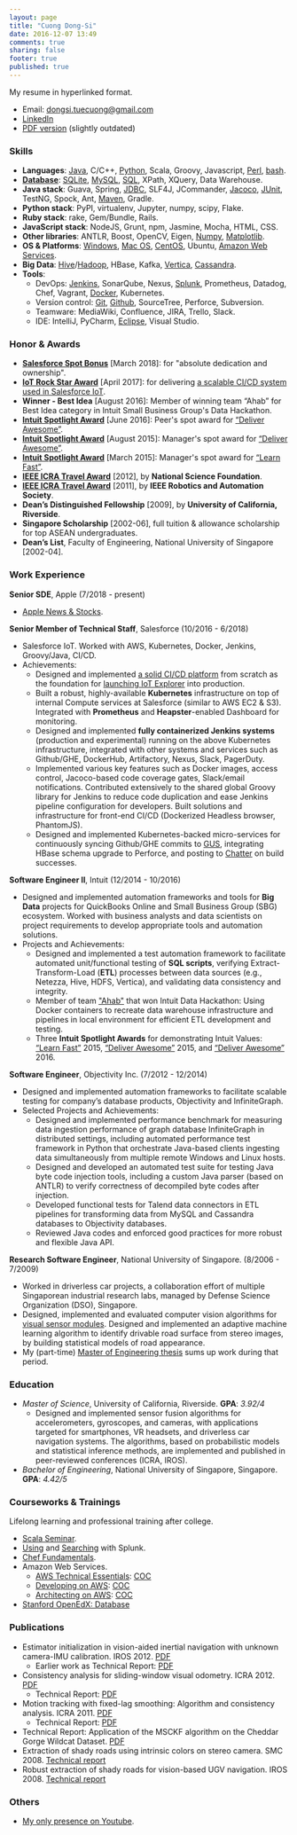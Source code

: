 ```yaml
---
layout: page
title: "Cuong Dong-Si"
date: 2016-12-07 13:49
comments: true
sharing: false
footer: true
published: true
---
```


My resume in hyperlinked format.

* Email: dongsi.tuecuong@gmail.com
* [LinkedIn](https://www.linkedin.com/in/cuong-dong-si-479b326)
* [PDF version](/download/Resume.pdf) (slightly outdated)

<!--
Checklist:

1. Unify the following versions: LinkedIn, PDF, Web (github.io).
2. Enable Publications section?
3. Compare Skills section vs Blog categories.
-->

### Skills

<!--
Want to do: Javascript, Go
-->
* **Languages**: 
  [Java](/blog/categories/java/), 
  C/C++, 
  [Python](/blog/categories/python/), 
  Scala, Groovy, Javascript,
  [Perl](/blog/categories/perl/),
  [bash](/blog/categories/bash/). <!-- Matlab, Ruby -->
* [**Database**](/blog/categories/database/): 
  [SQLite](/blog/categories/sqlite/), 
  [MySQL](/blog/categories/mysql/),
  [SQL](/blog/categories/sql/), 
  XPath, 
  XQuery,
  Data Warehouse.
* **Java stack**: 
  Guava, 
  Spring, 
  [JDBC](/blog/categories/jdbc/),
  SLF4J, JCommander, [Jacoco](/blog/2017/09/23/jacoco-in-maven-project/),
  [JUnit](/blog/categories/junit/), TestNG, Spock, <!-- Test: JMockit, RestAssured, JMeter, Gatling -->
  Ant, [Maven](/blog/categories/maven/), Gradle. <!-- Build -->
* **Python stack**:
  PyPI, virtualenv, 
  Jupyter, numpy, scipy,
  Flake.
* **Ruby stack**:
  rake,
  Gem/Bundle,
  Rails.
* **JavaScript stack**:
  NodeJS, <!-- ExpressJS, MongoDB -->
  Grunt, npm, <!-- Build -->
  Jasmine, Mocha, <!-- Test -->
  HTML, CSS.
* **Other libraries**: 
  ANTLR, Boost, OpenCV, Eigen, 
  [Numpy](/blog/categories/numpy/), 
  [Matplotlib](/blog/categories/matplotlib/).
* **OS & Platforms**: 
  [Windows](/blog/categories/windows/), 
  [Mac OS](/blog/categories/macosx/), 
  [CentOS](/blog/categories/centos/),
  Ubuntu, 
  [Amazon Web Services](/blog/categories/aws/).
* **Big Data**:
  [Hive](/blog/categories/hive/)/[Hadoop](/blog/categories/hadoop/),
  HBase,
  Kafka,
  [Vertica](/blog/categories/vertica/), 
  [Cassandra](/blog/categories/cassandra/).
* **Tools**:
  * DevOps:
    [Jenkins](/blog/categories/jenkins/), SonarQube, Nexus, <!-- CI/CD --> 
    [Splunk](/download/training/COC_Searching_Splunk.pdf), Prometheus, Datadog, <!-- Monitoring --> 
    Chef, <!-- Configuration: Puppet, Ansible --> 
    Vagrant, <!-- Virtualization: VMWare, VirtualBox --> 
    [Docker](/blog/categories/docker/), Kubernetes. <!-- Container -->
  * Version control:
    [Git](/blog/categories/git/), 
    [Github](https://github.com/tdongsi), 
    SourceTree, 
    Perforce, Subversion.
  * Teamware:
    MediaWiki, Confluence, JIRA, Trello, Slack.
  * IDE:
    IntelliJ, PyCharm,
    [Eclipse](/blog/categories/eclipse/), 
    Visual Studio.
<!--
SKIPPED: in section, then alphabet order

Dimensional Modeling (Kimball)
Netezza
Tableau

Make
PowerShell
Rake (Ruby)
sbt (Scala)
Spinnaker
SunOS, HP-UX
[Swing](https://github.com/tdongsi/java/tree/master/my.vip.applets), 
-->
 
### Honor & Awards

* [**Salesforce Spot Bonus**](/download/awards/2018_Spot_Bonus.pdf) [March 2018]: for "absolute dedication and ownership".
* [**IoT Rock Star Award**](/download/awards/2017_IoT_Star.jpg) [April 2017]: for delivering [a scalable CI/CD system used in Salesforce IoT](/download/awards/2017_IoT_slide.jpg).
* **Winner - Best Idea** [August 2016]: Member of winning team “Ahab” for Best Idea category in Intuit Small Business Group's Data Hackathon. 
* [**Intuit Spotlight Award**](/download/awards/2016_Deliver_Awesome.pdf) [June 2016]: Peer's spot award for [“Deliver Awesome”](https://about.intuit.com/about_intuit/operating_values/).
* [**Intuit Spotlight Award**](/download/awards/2015_Deliver_Awesome.pdf) [August 2015]: Manager's spot award for [“Deliver Awesome”](https://about.intuit.com/about_intuit/operating_values/).
* [**Intuit Spotlight Award**](/download/awards/2015_Learn_Fast.pdf) [March 2015]: Manager's spot award for [“Learn Fast”](https://about.intuit.com/about_intuit/operating_values/).
* [**IEEE ICRA Travel Award**](/download/awards/ICRA_2012_Travel.pdf) [2012], by **National Science Foundation**.
* [**IEEE ICRA Travel Award**](/download/awards/ICRA_2011_Travel.pdf) [2011], by **IEEE Robotics and Automation Society**.
* **Dean’s Distinguished Fellowship** [2009], by **University of California, Riverside**.
* **Singapore Scholarship** [2002-06], full tuition & allowance scholarship for top ASEAN undergraduates.
* **Dean’s List**, Faculty of Engineering, National University of Singapore [2002-04].

<!--
* **Best committee member certificate**, IEEE NUS Student Brach Annual General Meeting [2005].
* **Champion**, IEEE All-Singapore University Tech Quiz [2005, 2006].
* **First Prize**, Vietnam National Physics Olympiad for Universities [2002]
* **Merit Prize**, Vietnam National Physics Olympiad for High Schools [2001]
-->

### Work Experience

**Senior SDE**, <a name="Apple">Apple</a> (7/2018 - present)

* [Apple News & Stocks](https://www.cnet.com/news/apple-news-adds-browse-tab-brings-news-to-stocks/).

<!--
What were your key achievements?

* Modernized Jenkins-based deployment pipelines for DEVEL/TEST/QA/STAGING: from separate, divergent, GUI-based Jenkins pipelines to unified, code-based pipelines.
  * Consistent deployment codes improve team productivity in investigating deployment issues and help experiences carried from deploying in lower environments to higher ones.
  * Refactored large code sections shared by 4 pipelines into "Jenkins shared library" to reduce copy & paste-ing code (i.e., Don't Repeat Yourself principle).
  * Various improvements to deployment systems: less parameter input, less manual update, various bug fixes in Python deployment scripts.
* PIE CLI, Secrets CLI: maintenance, bug fixing. Inherited the code base from Girish, fixed bugs despite little knowledge transfer. 
  * Made the tools more resilient against exceptional scenarios (e.g., 4xx/5xx from PIE APIs). Introduced mocking as proof of functionality.
  * Added numerous functional & unit tests to prevent regressions.
* Improved secret management practices for DevOps tools and code: using Jenkins secret files instead of moving files directly on Jenkins VM (PIE Secrets), using Jenkins secret environment variables instead of checking secrets/tokens into Github.
* Security tasks: 
  * cleaned up secrets/tokens from DevOps repos.
  * implemented HTTPS and AppleConnect (SAML) on DevOps and Orca Jenkins.
  * addressed Splunk logging requirements from ISG for devops-jenkins and orca-jenkins (PV and MR).
  * addressed Project Hogwarts audits, ASO-Security audits. 
  * checked and updated Apple root CA/trust store settings for devops-jenkins, news-orca (PV and MR), Python clients. Helped developers (esp. Data-Engineering team) to resolve related Gradle issues on their machines.
* Implemented Jenkins Splunk dashboards for DevOps-Jenkins and News-Orca. Demonstrated to Data Engineering team about Splunk queries for Jenkins operations.
* Supported Data Engineering team on their Jenkins operations. 
  * Became Okehee’s consultant (aka, personal “Stackoverflow") on Orca-Jenkins and supporting services (AppleConnect, Splunk). 
  * Created Groovy/Jenkins libraries (orca-jenkins-shared-library) and pipelines for Job-DSL and Jenkinsfile-based jobs.
* Set up a Jenkins-beta box (fs06) for different risky executions (multiple Jenkins upgrade exercises, AppleConnect) without impacting production devops-jenkins. 
* Daily Rio-build status notification: Jenkins job that runs daily to check for Rio build failures and publish to DevOps Hipchat/Slack room.
* On point for 1.33 and 1.34 Prod launches.
* Various App Config, Experiment tasks and reviews with Vijay A.
* Jupyter deployment runbook: demonstrated in News Hackathon. Personal use for 1.34 Staging/Prod launches and ad-hoc fixes for nightly QA deployments.
  * In progress. Additional works required to make it suitable for team-wide consumption (similar to early Jenkinsfile's). 
* News-Publisher in a Pod: investigated issues, fixed problems. Extended the pod (i.e., adding services) to support additional development needs of News Publisher team.
* Advocated for moving notifications to HipChat instead of emails for better experience (i.e., mailbox too noisy). Successfully implemented on devops-jenkins. 
  * Slack migration: successfully investigated for similar integration with Slack (believed impossible due to devops-jenkins in DCVPN) and adjusted devops-jenkins implementation accordingly for Slack. 
* Secrets v2: 
  * Two-way mappings (as interactive web pages) for applications and secret keys (in v1) to help DevOps team with Secrets migration.
  * Python implementation of Secrets client for creating/updating/granting buckets.
  * Update Jenkins jobs to make GUI more user-friendly (multi-selection choices).
  * Bucket-application mapping after new conflict resolution mechanism introduced in July 2019.
  
In what areas could you improve or develop?

* Better relationship and time management (a.k.a, "influence" per Apple University) with external teams (e.g., IdMS, SAML, PIE Splunk) to achieve News DevOps goals. 
* More proficient on how services in News work together, through monthly on-calls.
* Kubernetes/APC: learn APC/Kubernetes features and/or work around APC restrictions.

What goals would you like to establish for the coming year?

* Establish POCs and migration paths for Apple News services from PIE Compute to APC.
* Investigate PIE Spinnaker and create a POC, in the context of PIE Compute sunset.
* Jupyter deployment runbook: check the team's need (ok with Quip OR more convenience desired). Synchronize the runbook and Jenkins pipelines AFTER PIE Compute sunset and new deployment tool defined (e.g., Spinnaker?). 
-->

**Senior Member of Technical Staff**, <a name="Salesforce">Salesforce</a> (10/2016 - 6/2018)

* Salesforce IoT. Worked with AWS, Kubernetes, Docker, Jenkins, Groovy/Java, CI/CD.
* Achievements:
  * Designed and implemented [a solid CI/CD platform](/download/awards/2017_Promotion.jpg) from scratch as the foundation for [launching IoT Explorer](http://www.zdnet.com/article/salesforce-launches-iot-explorer-aims-to-bring-sensor-data-to-business-users/) into production. 
  * Built a robust, highly-available **Kubernetes** infrastructure on top of internal Compute services at Salesforce (similar to AWS EC2 & S3).
    Integrated with **Prometheus** and **Heapster**-enabled Dashboard for monitoring.
  * Designed and implemented **fully containerized Jenkins systems** (production and experimental) running on the above Kubernetes infrastructure, integrated with other systems and services such as Github/GHE, DockerHub, Artifactory, Nexus, Slack, PagerDuty. 
  * Implemented various key features such as Docker images, access control, Jacoco-based code coverage gates, Slack/email notifications.
    Contributed extensively to the shared global Groovy library for Jenkins to reduce code duplication and ease Jenkins pipeline configuration for developers.
    Built solutions and infrastructure for front-end CI/CD (Dockerized Headless browser, PhantomJS).
  * Designed and implemented Kubernetes-backed micro-services for continuously syncing Github/GHE commits to [GUS](https://developer.salesforce.com/blogs/engineering/2014/08/meet-gus-keeping-salesforce-agile.html), integrating HBase schema upgrade to Perforce, and posting to [Chatter](https://www.salesforce.com/products/chatter/overview/) on build successes.
<!--
  * Security Champion for the team: championing for best practices for secure, scalable, highly-available services.
-->

**Software Engineer II**, <a name="Intuit">Intuit</a> (12/2014 - 10/2016) 

* Designed and implemented automation frameworks and tools for **Big Data** projects for QuickBooks Online and Small Business Group (SBG) ecosystem. 
  Worked with business analysts and data scientists on project requirements to develop appropriate tools and automation solutions.
* Projects and Achievements:
  * Designed and implemented a test automation framework to facilitate automated unit/functional testing of **SQL scripts**, 
    verifying Extract-Transform-Load (**ETL**) processes between data sources (e.g., Netezza, Hive, HDFS, Vertica), and validating data consistency and integrity.
  * Member of team ["Ahab"](https://en.wikipedia.org/wiki/Moby-Dick) that won Intuit Data Hackathon: 
    Using Docker containers to recreate data warehouse infrastructure and pipelines in local environment for efficient ETL development and testing.
  * Three **Intuit Spotlight Awards** for demonstrating Intuit Values: [“Learn Fast”](/download/awards/2015_Learn_Fast.pdf) 2015, [“Deliver Awesome”](/download/awards/2015_Deliver_Awesome.pdf) 2015, and [“Deliver Awesome”](/download/awards/2016_Deliver_Awesome.pdf) 2016.
  
**Software Engineer**, Objectivity Inc. (7/2012 - 12/2014)

* Designed and implemented automation frameworks to facilitate scalable testing for company’s database products, Objectivity and InfiniteGraph.
* Selected Projects and Achievements:
    * Designed and implemented performance benchmark for measuring data ingestion performance of graph database InfiniteGraph in distributed settings, 
      including automated performance test framework in Python that orchestrate Java-based clients ingesting data simultaneously from multiple remote Windows and Linux hosts.
    * Designed and developed an automated test suite for testing Java byte code injection tools, including a custom Java parser (based on ANTLR) to verify correctness of decompiled byte codes after injection.
    * Developed functional tests for Talend data connectors in ETL pipelines for transforming data from MySQL and Cassandra databases to Objectivity databases.
    * Reviewed Java codes and enforced good practices for more robust and flexible Java API.

<!--
*Selected Projects and Achievements*:

* Designed and implemented test plans for measuring data ingestion performance of graph
  database InfiniteGraph in distributed multi-client settings. Set up and configured a network of eight Linux and Windows hosts with OpenSSH. Fully automated performance tests using Python scripts, in which multiple Java test applications are compiled and ingest data simultaneously from multiple remote hosts.
* Designed and developed an automated test suite for testing Java byte code injection tools, including a custom Java parser (based on ANLTR) to verify correctness of decompiled byte codes after injection.
* Developed generic-based JUnit tests for database-backed Java collection classes, based on Guava library. 5000+ JUnit tests effectively added into nightly test suite within a month.
* Developed functional tests for Talend data connectors that convert data from MySQL and Cassandra databases to Objectivity databases.
* Developed performance tests for Objectivity/DB with different network configurations and use cases to check for performance regressions. Automated generating performance reports from raw performance logs using Python.
-->

**Research Software Engineer**, National University of Singapore. (8/2006 - 7/2009)

* Worked in driverless car projects, a collaboration effort of multiple Singaporean industrial research labs, managed by Defense Science Organization (DSO), Singapore.
* Designed, implemented and evaluated computer vision algorithms for [visual sensor modules](/resume/calibration_2007.jpg). 
  Designed and implemented an adaptive machine learning algorithm to identify drivable road surface from stereo images, by building statistical models of road appearance.
* My (part-time) [Master of Engineering thesis](/download/pubs/MEng.pdf) sums up work during that period.

<!--
**Summer Intern**, Singapore Institute of Manufacturing Technology (5/2005 - 7/2005) 

* Investigated feasibility of using Java technologies for embedded systems, using TStik, STEP and TILT circuit boards and TINI development tools.
* Implemented several Java applications to interface with several embedded devices.
* Achievements: A Java application to monitor temperature and send alerts via SMS and Yahoo! Instant Messenger as well as daily email reports. Used Java Swing for GUI control panel design.
-->

### Education

* *Master of Science*, University of California, Riverside. **GPA**: *3.92/4*
  * Designed and implemented sensor fusion algorithms for accelerometers, gyroscopes, and cameras, with applications targeted for smartphones, VR headsets, and driverless car navigation systems. 
    The algorithms, based on probabilistic models and statistical inference methods, are implemented and published in peer-reviewed conferences (ICRA, IROS).
* *Bachelor of Engineering*, National University of Singapore, Singapore. **GPA**: *4.42/5*

### Courseworks & Trainings

Lifelong learning and professional training after college.

* [Scala Seminar](/download/training/COC_Scala_Seminar.pdf).
* [Using](/download/training/COC_Using_Splunk.pdf) and [Searching](/download/training/COC_Searching_Splunk.pdf) with Splunk.
* [Chef Fundamentals](/download/training/COC_Chef.pdf).
* Amazon Web Services.
  * [AWS Technical Essentials](https://aws.amazon.com/training/course-descriptions/essentials/): [COC](/download/training/COC_AWS_Essentials.pdf)
  * [Developing on AWS](https://aws.amazon.com/training/course-descriptions/developing/): [COC](/download/training/COC_Developing_on_AWS.pdf)
  * [Architecting on AWS](https://aws.amazon.com/training/course-descriptions/architect/): [COC](/download/training/COC_Architecting_on_AWS.pdf)
* [Stanford OpenEdX: Database](/download/training/2014_Database_cert.pdf)

### Publications

* Estimator initialization in vision-aided inertial navigation with unknown camera-IMU calibration. IROS 2012. [PDF](/download/pubs/DongSi2012IROS.pdf)
  * Earlier work as Technical Report: [PDF](/download/pubs/2011_VIO_Init_TR.pdf)
* Consistency analysis for sliding-window visual odometry. ICRA 2012. [PDF](/download/pubs/DongSi2012ICRA.pdf)
  * Technical Report: [PDF](/download/pubs/ICRA12_TR.pdf)
* Motion tracking with fixed-lag smoothing: Algorithm and consistency analysis. ICRA 2011. [PDF](/download/pubs/DongSi2011ICRA.pdf)
  * Technical Report: [PDF](/download/pubs/ICRA11_TR.pdf)
* Technical Report: Application of the MSCKF algorithm on the Cheddar Gorge Wildcat Dataset. [PDF](/download/pubs/2010_MSCKF_Cheddar_Gorge.pdf)
* Extraction of shady roads using intrinsic colors on stereo camera. SMC 2008. [Technical report](/download/pubs/MEng.pdf)
* Robust extraction of shady roads for vision-based UGV navigation. IROS 2008. [Technical report](/download/pubs/MEng.pdf)

### Others

* [My only presence on Youtube](/blog/2011/02/07/optical-flow-demo/). 
